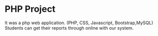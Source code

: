 # PHP Project
It was a php web application. (PHP, CSS, Javascript, Bootstrap,MySQL) Students can get their reports through online with our system.
